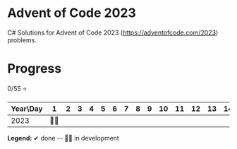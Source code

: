 # Advent of Code 2023

C# Solutions for Advent of Code 2023 (https://adventofcode.com/2023) problems.

# Progress

0/55 ⭐

| Year\Day | 1   | 2   | 3   | 4   | 5   | 6   | 7   | 8   | 9   | 10  | 11  | 12  | 13  | 14  | 15  | 16  | 17  | 18  | 19  | 20  | 21  | 22  | 23  | 24  | 25  |
| -------- | --- | --- | --- | --- | --- | --- | --- | --- | --- | --- | --- | --- | --- | --- | --- | --- | --- | --- | --- | --- | --- | --- | --- | --- | --- |
| 2023     | 👨‍💻  |

<strong>Legend:</strong> ✔ done -- 👨‍💻 in development
